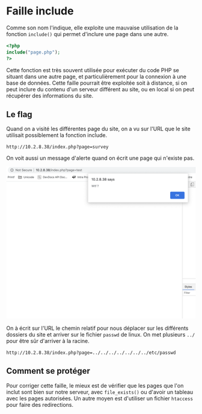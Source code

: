 # Faille include

Comme son nom l'indique, elle exploite une mauvaise utilisation de la fonction `include()` qui permet d'inclure une page dans une autre.

```php
<?php
include("page.php");
?>
```

Cette fonction est très souvent utilisée pour exécuter du code PHP se situant dans une autre page, et particulièrement pour la connexion à une base de données.
Cette faille pourrait être exploitée soit à distance, si on peut inclure du contenu d'un serveur différent au site, ou en local si on peut récupérer des informations du site.

## Le flag

Quand on a visité les différentes page du site, on a vu sur l'URL que le site utilisait possiblement la fonction include.

```
http://10.2.8.38/index.php?page=survey
```

On voit aussi un message d'alerte quand on écrit une page qui n'existe pas.

![alert Wtf ?](../../assets/alert_Wtf.png)

On à écrit sur l'URL le chemin relatif pour nous déplacer sur les différents dossiers du site et arriver sur le fichier `passwd` de linux.
On met plusieurs `../` pour être sûr d'arriver à la racine.

```
http://10.2.8.38/index.php?page=../../../../../../../etc/passwd
```

## Comment se protéger

Pour corriger cette faille, le mieux est de vérifier que les pages que l'on inclut sont bien sur notre serveur, avec `file_exists()` ou d'avoir un tableau avec les pages autorisées.
Un autre moyen est d'utiliser un fichier `htaccess` pour faire des redirections.